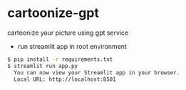 # cartoonize-gpt
cartoonize your picture using gpt service

-   run streamlit app in root environment

```sh
$ pip install -r requirements.txt
$ streamlit run app.py
  You can now view your Streamlit app in your browser.
  Local URL: http://localhost:8501
```

